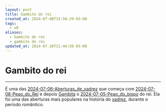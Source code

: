 ```yaml
---
layout: post
title: Gambito do rei
created_at: 2024-07-08T15:56:29-03:00
tags:
  - v0
aliases:
  - Gambito do rei
  - gambito do rei
updated_at: 2024-07-26T11:44:56-03:00
---
```

# Gambito do rei
---

É uma das [2024-07-06-Aberturas_de_xadrez](_draft/2024/07/2024-07-06-Aberturas_de_xadrez.md) que começa com [2024-07-08-Peao_do_Rei](_insight/2024/07/2024-07-08-Peao_do_Rei.md) e depois [Gambita](api/2024/07/2024-07-01-Gambito.md) o [2024-07-05-Peao_do_bispo](_insight/2024/07/2024-07-05-Peao_do_bispo.md) do rei. Ela foi uma das aberturas mais populares na história do [xadrez](api/2024/07/2024-07-06-Xadrez.md), durante o período romântico.